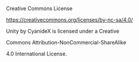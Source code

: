 Creative Commons License
 
https://creativecommons.org/licenses/by-nc-sa/4.0/

Unity by CyanideX is licensed under a Creative

Commons Attribution-NonCommercial-ShareAlike

4.0 International License.
